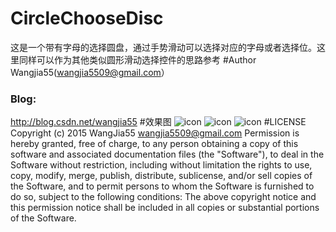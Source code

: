 # CircleChooseDisc
这是一个带有字母的选择圆盘，通过手势滑动可以选择对应的字母或者选择位。这里同样可以作为其他类似圆形滑动选择控件的思路参考
#Author
 Wangjia55(wangjia5509@gmail.com）
### Blog:
  http://blog.csdn.net/wangjia55
#效果图
![icon](https://github.com/wangjia55/CircleChooseDisc/blob/master/screen_shot1.png)
![icon](https://github.com/wangjia55/CircleChooseDisc/blob/master/screen_shot2.png)
![icon](https://github.com/wangjia55/CircleChooseDisc/blob/master/screen_shot3.png)
#LICENSE
  Copyright (c) 2015 WangJia55 <wangjia5509@gmail.com>
  Permission is hereby granted, free of charge, to any person obtaining a copy
  of this software and associated documentation files (the "Software"), to deal
  in the Software without restriction, including without limitation the rights
  to use, copy, modify, merge, publish, distribute, sublicense, and/or sell
  copies of the Software, and to permit persons to whom the Software is
  furnished to do so, subject to the following conditions:
  The above copyright notice and this permission notice shall be included in
  all copies or substantial portions of the Software.
